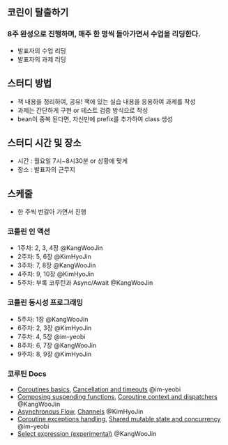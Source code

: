 ## 코린이 탈출하기

### 8주 완성으로 진행하며, 매주 한 명씩 돌아가면서 수업을 리딩한다.
- 발표자의 수업 리딩
- 발표자의 과제 리딩


## 스터디 방법
- 책 내용을 정리하여, 공유! 책에 있는 실습 내용을 응용하여 과제를 작성
- 과제는 간단하게 구현 or 테스트 검증 방식으로 작성
- bean이 중복 된다면, 자신만에 prefix를 추가하여 class 생성

## 스터디 시간 및 장소
- 시간 : 월요일 7시~8시30분 or 상황에 맞게
- 장소 : 발표자의 근무지

## 스케줄
- 한 주씩 번갈아 가면서 진행
### 코틀린 인 액션
- 1주차:  2, 3, 4장 @KangWooJin
- 2주차:  5, 6장 @KimHyoJin
- 3주차:  7, 8장 @KangWooJin
- 4주차:  9, 10장 @KimHyoJin
- 5주차:  부록 코루틴과 Async/Await @KangWooJin

### 코틀린 동시성 프로그래밍
- 5주차:  1장 @KangWooJin
- 6주차:  2, 3장 @KimHyoJin
- 7주차:  4, 5장 @im-yeobi
- 8주차:  6, 7장 @KangWooJin
- 9주차:  8, 9장 @KimHyoJin

### 코루틴 Docs
- [Coroutines basics](https://kotlinlang.org/docs/coroutines-basics.html), [Cancellation and timeouts](https://kotlinlang.org/docs/cancellation-and-timeouts.html) @im-yeobi
- [Composing suspending functions](https://kotlinlang.org/docs/composing-suspending-functions.html), [Coroutine context and dispatchers](https://kotlinlang.org/docs/coroutine-context-and-dispatchers.html) @KangWooJin
- [Asynchronous Flow](https://kotlinlang.org/docs/flow.html), [Channels](https://kotlinlang.org/docs/channels.html) @KimHyoJin
- [Coroutine exceptions handling](https://kotlinlang.org/docs/exception-handling.html), [Shared mutable state and concurrency](https://kotlinlang.org/docs/shared-mutable-state-and-concurrency.html) @im-yeobi
- [Select expression (experimental)](https://kotlinlang.org/docs/select-expression.html) @KangWooJin
